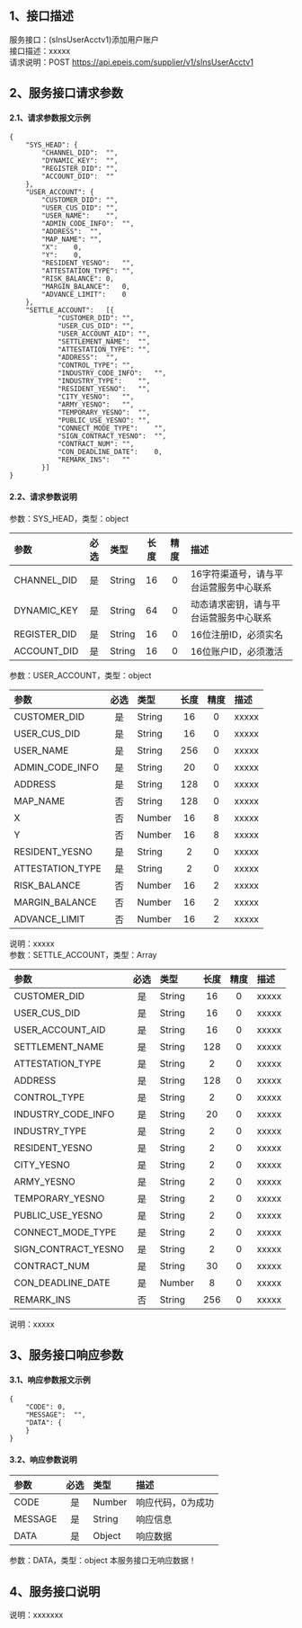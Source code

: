 ## 1、接口描述  
服务接口：(sInsUserAcctv1)添加用户账户  
接口描述：xxxxx  
请求说明：POST https://api.epeis.com/supplier/v1/sInsUserAcctv1  
  
## 2、服务接口请求参数  
#### 2.1、请求参数报文示例  
~~~  
{
	"SYS_HEAD":	{
		"CHANNEL_DID":	"",
		"DYNAMIC_KEY":	"",
		"REGISTER_DID":	"",
		"ACCOUNT_DID":	""
	},
	"USER_ACCOUNT":	{
		"CUSTOMER_DID":	"",
		"USER_CUS_DID":	"",
		"USER_NAME":	"",
		"ADMIN_CODE_INFO":	"",
		"ADDRESS":	"",
		"MAP_NAME":	"",
		"X":	0,
		"Y":	0,
		"RESIDENT_YESNO":	"",
		"ATTESTATION_TYPE":	"",
		"RISK_BALANCE":	0,
		"MARGIN_BALANCE":	0,
		"ADVANCE_LIMIT":	0
	},
	"SETTLE_ACCOUNT":	[{
			"CUSTOMER_DID":	"",
			"USER_CUS_DID":	"",
			"USER_ACCOUNT_AID":	"",
			"SETTLEMENT_NAME":	"",
			"ATTESTATION_TYPE":	"",
			"ADDRESS":	"",
			"CONTROL_TYPE":	"",
			"INDUSTRY_CODE_INFO":	"",
			"INDUSTRY_TYPE":	"",
			"RESIDENT_YESNO":	"",
			"CITY_YESNO":	"",
			"ARMY_YESNO":	"",
			"TEMPORARY_YESNO":	"",
			"PUBLIC_USE_YESNO":	"",
			"CONNECT_MODE_TYPE":	"",
			"SIGN_CONTRACT_YESNO":	"",
			"CONTRACT_NUM":	"",
			"CON_DEADLINE_DATE":	0,
			"REMARK_INS":	""
		}]
}  
~~~  
#### 2.2、请求参数说明  
参数：SYS_HEAD，类型：object  
  
| 参数 | 必选 | 类型 | 长度 | 精度 | 描述 |  
| :----------------- | :----: | :-------- | :----: | :----: | :---------------- |  
| CHANNEL_DID | 是 | String | 16 | 0 | 16字符渠道号，请与平台运营服务中心联系 |  
| DYNAMIC_KEY | 是 | String | 64 | 0 | 动态请求密钥，请与平台运营服务中心联系 |  
| REGISTER_DID      |  是  | String   | 16 | 0 | 16位注册ID，必须实名 |  
| ACCOUNT_DID       |  是  | String   | 16 | 0 | 16位账户ID，必须激活 |  
  
参数：USER_ACCOUNT，类型：object  
  
| 参数              | 必选 | 类型     | 长度 | 精度 | 描述             |  
| :----------------- | :----: | :-------- | :----: | :----: | :---------------- |  
| CUSTOMER_DID |  是  | String   | 16 | 0 | xxxxx |  
| USER_CUS_DID |  是  | String   | 16 | 0 | xxxxx |  
| USER_NAME |  是  | String   | 256 | 0 | xxxxx |  
| ADMIN_CODE_INFO |  是  | String   | 20 | 0 | xxxxx |  
| ADDRESS |  是  | String   | 128 | 0 | xxxxx |  
| MAP_NAME |  否  | String   | 128 | 0 | xxxxx |  
| X |  否  | Number   | 16 | 8 | xxxxx |  
| Y |  否  | Number   | 16 | 8 | xxxxx |  
| RESIDENT_YESNO |  是  | String   | 2 | 0 | xxxxx |  
| ATTESTATION_TYPE |  是  | String   | 2 | 0 | xxxxx |  
| RISK_BALANCE |  否  | Number   | 16 | 2 | xxxxx |  
| MARGIN_BALANCE |  否  | Number   | 16 | 2 | xxxxx |  
| ADVANCE_LIMIT |  否  | Number   | 16 | 2 | xxxxx |  
  
说明：xxxxx  
参数：SETTLE_ACCOUNT，类型：Array  
  
| 参数              | 必选 | 类型     | 长度 | 精度 | 描述             |  
| :----------------- | :----: | :-------- | :----: | :----: | :---------------- |  
| CUSTOMER_DID |  是  | String   | 16 | 0 | xxxxx |  
| USER_CUS_DID |  是  | String   | 16 | 0 | xxxxx |  
| USER_ACCOUNT_AID |  是  | String   | 16 | 0 | xxxxx |  
| SETTLEMENT_NAME |  是  | String   | 128 | 0 | xxxxx |  
| ATTESTATION_TYPE |  是  | String   | 2 | 0 | xxxxx |  
| ADDRESS |  是  | String   | 128 | 0 | xxxxx |  
| CONTROL_TYPE |  是  | String   | 2 | 0 | xxxxx |  
| INDUSTRY_CODE_INFO |  是  | String   | 20 | 0 | xxxxx |  
| INDUSTRY_TYPE |  是  | String   | 2 | 0 | xxxxx |  
| RESIDENT_YESNO |  是  | String   | 2 | 0 | xxxxx |  
| CITY_YESNO |  是  | String   | 2 | 0 | xxxxx |  
| ARMY_YESNO |  是  | String   | 2 | 0 | xxxxx |  
| TEMPORARY_YESNO |  是  | String   | 2 | 0 | xxxxx |  
| PUBLIC_USE_YESNO |  是  | String   | 2 | 0 | xxxxx |  
| CONNECT_MODE_TYPE |  是  | String   | 2 | 0 | xxxxx |  
| SIGN_CONTRACT_YESNO |  是  | String   | 2 | 0 | xxxxx |  
| CONTRACT_NUM |  是  | String   | 30 | 0 | xxxxx |  
| CON_DEADLINE_DATE |  是  | Number   | 8 | 0 | xxxxx |  
| REMARK_INS |  否  | String   | 256 | 0 | xxxxx |  
  
说明：xxxxx  
  
## 3、服务接口响应参数  
#### 3.1、响应参数报文示例  
~~~  
{
	"CODE":	0,
	"MESSAGE":	"",
	"DATA":	{
	}
}  
~~~  
#### 3.2、响应参数说明  
  
| 参数              | 必选 | 类型     | 描述             |  
| :----------------- | :----: | :-------- | :---------------- |  
| CODE | 是 | Number | 响应代码，0为成功 |  
| MESSAGE | 是 | String | 响应信息 |  
| DATA | 是 | Object | 响应数据 |  
  
参数：DATA，类型：object 本服务接口无响应数据！  
## 4、服务接口说明  
说明：xxxxxxx  
